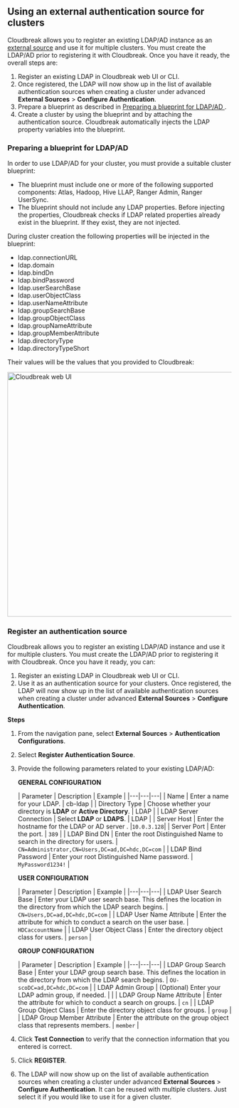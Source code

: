 ## Using an external authentication source for clusters

Cloudbreak allows you to register an existing LDAP/AD instance as an [external source](concepts.md#external-sources) and use it for multiple clusters. You must create the LDAP/AD prior to registering it with Cloudbreak. Once you have it ready, the overall steps are:
   
1. Register an existing LDAP in Cloudbreak web UI or CLI.  
1. Once registered, the LDAP will now show up in the list of available authentication sources when creating a cluster under advanced **External Sources** > **Configure Authentication**.  
1. Prepare a blueprint as described in [Preparing a blueprint for LDAP/AD ](#preparing-a-blueprint-for-ldapad).  
1. Create a cluster by using the blueprint and by attaching the authentication source. Cloudbreak automatically injects the LDAP property variables into the blueprint. 


### Preparing a blueprint for LDAP/AD 

In order to use LDAP/AD for your cluster, you must provide a suitable cluster blueprint:

- The blueprint must include one or more of the following supported components: Atlas, Hadoop, Hive LLAP, Ranger Admin, Ranger UserSync.  
- The blueprint should not include any LDAP properties. Before injecting the properties, Cloudbreak checks if LDAP related properties already exist in the blueprint. If they exist, they are not injected.  

During cluster creation the following properties will be injected in the blueprint:

- ldap.connectionURL  
- ldap.domain  
- ldap.bindDn  
- ldap.bindPassword  
- ldap.userSearchBase  
- ldap.userObjectClass  
- ldap.userNameAttribute  
- ldap.groupSearchBase  
- ldap.groupObjectClass  
- ldap.groupNameAttribute  
- ldap.groupMemberAttribute  
- ldap.directoryType  
- ldap.directoryTypeShort  

Their values will be the values that you provided to Cloudbreak: 

<a href="../images/cb_cb-ldap.png" target="_blank" title="click to enlarge"><img src="../images/cb_cb-ldap.png" width="550" title="Cloudbreak web UI"></a>



### Register an authentication source 

Cloudbreak allows you to register an existing LDAP/AD instance and use it for multiple clusters. You must create the LDAP/AD prior to registering it with Cloudbreak. Once you have it ready, you can:

1. Register an existing LDAP in Cloudbreak web UI or CLI.  
2. Use it as an authentication source for your clusters. Once registered, the LDAP will now show up in the list of available authentication sources when creating a cluster under advanced **External Sources** > **Configure Authentication**.   

**Steps**

1. From the navigation pane, select **External Sources** > **Authentication Configurations**.  
2. Select **Register Authentication Source**.     
3. Provide the following parameters related to your existing LDAP/AD: 
    
    **GENERAL CONFIGURATION**

    | Parameter | Description | Example |
|---|---|---|
| Name |  Enter a name for your LDAP. | cb-ldap |
| Directory Type | Choose whether your directory is **LDAP** or **Active Directory**. | LDAP |
| LDAP Server Connection | Select **LDAP** or **LDAPS**. | LDAP |
| Server Host | Enter the hostname for the LDAP or AD server . |`10.0.3.128`|
| Server Port | Enter the port. | `389` |
| LDAP Bind DN | Enter the root Distinguished Name to search in the directory for users. | `CN=Administrator,CN=Users,DC=ad,DC=hdc,DC=com`   |
| LDAP Bind Password | Enter your root Distinguished Name password.  | `MyPassword1234!` |

    **USER CONFIGURATION**

    | Parameter | Description | Example |
|---|---|---|
| LDAP User Search Base | Enter your LDAP user search base. This defines the location in the directory from which the LDAP search begins. | `CN=Users,DC=ad,DC=hdc,DC=com`  |
| LDAP User Name Attribute | Enter the attribute for which to conduct a search on the user base.  | `HDCaccountName` |
| LDAP User Object Class | Enter the directory object class for users. | `person` |

    **GROUP CONFIGURATION**

    | Parameter | Description | Example |
|---|---|---|
| LDAP Group Search Base | Enter your LDAP group search base. This defines the location in the directory from which the LDAP search begins. | `OU-scoDC=ad,DC=hdc,DC=com`  |
| LDAP Admin Group | (Optional) Enter your LDAP admin group, if needed. |  |
| LDAP Group Name Attribute | Enter the attribute for which to conduct a search on groups.  | `cn` |
| LDAP Group Object Class | Enter the directory object class for groups. | `group`  |
| LDAP Group Member Attribute | Enter the attribute on the group object class that represents members. | `member` |

5. Click **Test Connection** to verify that the connection information that you entered is correct.
 
6. Click **REGISTER**. 

7. The LDAP will now show up on the list of available authentication sources when creating a cluster under advanced **External Sources** > **Configure Authentication**. It can be reused with multiple clusters. Just select it if you would like to use it for a given cluster.     





